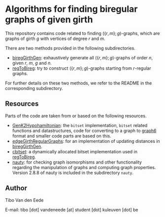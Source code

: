 # Algorithms for finding biregular graphs of given girth

This repository contains code related to finding $(\lbrace r,m\rbrace ;g)$-graphs, which are graphs of girth $g$ with vertices of degree $r$ and $m$.

There are two methods provided in the following subdirectories.

 - [biregGirthGen](biregGirthGen/): exhaustively generate all $(\lbrace r,m\rbrace ;g)$-graphs of order $n$, given $r$, $m$, $g$ and $n$.
 - [regToBireg](regToBireg/): try to construct $(\lbrace r,m\rbrace ;g)$-graphs starting from $r$-regular graphs.

For further details on these two methods, we refer to the README in the corresponding subdirectory.


## Resources

Parts of the code are taken from or based on the following resources.
 - [GenK2Hypohamiltonian](https://github.com/JarneRenders/GenK2Hypohamiltonian): the $\texttt{bitset}$ implementation, $\texttt{bitset}$ related functions and datastructures, code for converting to a graph to [graph6](http://users.cecs.anu.edu.au/~bdm/data/formats.txt) format and smaller code parts are based on this.
 - [edgeGirthRegularGraphs](https://github.com/JorikJooken/edgeGirthRegularGraphs): for an implementation of updating distances in [biregGirthGen](biregGirthGen/).
 - [cbitset](https://github.com/lemire/cbitset/tree/master): a dynamically allocated bitset implementation used in [regToBireg](regToBireg/).
 - [nauty](https://pallini.di.uniroma1.it/): for checking graph isomorphisms and other functionality regarding the manipulation of graphs and computing graph properties. Version 2.8.8 of nauty is included in the subdirectory `nauty`.

## Author

Tibo Van den Eede

E-mail: tibo [dot] vandeneede [at] student [dot] kuleuven [dot] be
